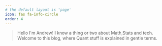 ```yaml
---
# the default layout is 'page'
icon: fas fa-info-circle
order: 4
---
```


> Hello I'm Andrew!
I know a thing or two about Math,Stats and tech. Welcome to this blog, where Quant stuff is explained in gentle terms.
